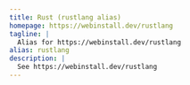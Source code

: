 ```yaml
---
title: Rust (rustlang alias)
homepage: https://webinstall.dev/rustlang
tagline: |
  Alias for https://webinstall.dev/rustlang
alias: rustlang
description: |
  See https://webinstall.dev/rustlang
---
```

